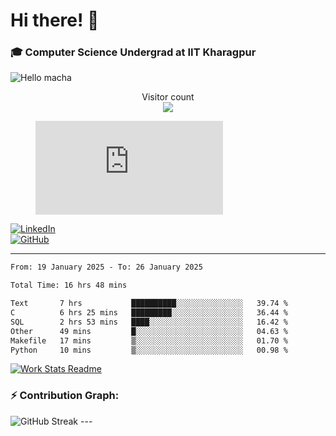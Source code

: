 # Hi there! 👋

### 🎓 Computer Science Undergrad at IIT Kharagpur

<img src="https://raw.githubusercontent.com/sagar-viradiya/sagar-viradiya/master/resources/banner.png" alt="Hello macha">

<p align="center"> 
  Visitor count<br>
  <img src="https://profile-counter.glitch.me/sesiii/count.svg" />
</p>

<figure><embed src="https://wakatime.com/share/@81d5e6c4-c575-43e6-9a9e-85ed25517f53/42cf003a-18dd-42ef-bded-df01146821f2.svg"></embed></figure>

[![LinkedIn](https://img.shields.io/badge/LinkedIn-0077B5?style=for-the-badge&logo=linkedin&logoColor=white)](https://www.linkedin.com/in/sesidadi)  
[![GitHub](https://img.shields.io/badge/GitHub-181717?style=for-the-badge&logo=github&logoColor=white)](https://github.com/sesiii)

---
<!--START_SECTION:waka-->

```txt
From: 19 January 2025 - To: 26 January 2025

Total Time: 16 hrs 48 mins

Text       7 hrs           ██████████░░░░░░░░░░░░░░░   39.74 %
C          6 hrs 25 mins   █████████░░░░░░░░░░░░░░░░   36.44 %
SQL        2 hrs 53 mins   ████░░░░░░░░░░░░░░░░░░░░░   16.42 %
Other      49 mins         █░░░░░░░░░░░░░░░░░░░░░░░░   04.63 %
Makefile   17 mins         ▒░░░░░░░░░░░░░░░░░░░░░░░░   01.70 %
Python     10 mins         ▒░░░░░░░░░░░░░░░░░░░░░░░░   00.98 %
```

<!--END_SECTION:waka-->


[![Work Stats Readme](https://github.com/sesiii/sesiii/actions/workflows/main.yml/badge.svg)](https://github.com/sesiii/sesiii/actions/workflows/main.yml)

### ⚡ Contribution Graph:

<img src="https://streak-stats.demolab.com/?user=sesiii&theme=radical" alt="GitHub Streak" />
---

